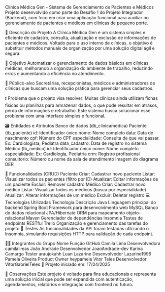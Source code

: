 Clínica Médica Gen - Sistema de Gerenciamento de Pacientes e Médicos
Projeto desenvolvido como parte do Desafio 1 do Projeto Integrador (Backend), com foco em criar uma aplicação funcional para auxiliar no gerenciamento de pacientes e médicos em clínicas de pequeno porte.

🏥 Descrição do Projeto
A Clínica Médica Gen é um sistema simples e eficiente de cadastro, consulta, atualização e exclusão de informações de pacientes e médicos. Voltado para o uso interno de clínicas, o objetivo é substituir métodos manuais de organização por uma solução digital ágil e segura.

🎯 Objetivo
Automatizar o gerenciamento de dados básicos em clínicas médicas, melhorando a organização do ambiente de trabalho, reduzindo erros e aumentando a eficiência no atendimento.

👥 Público-alvo
Secretárias, recepcionistas, médicos e administradores de clínicas que buscam uma solução prática para gerenciar seus cadastros.

❗ Problema que o projeto visa resolver:
Muitas clínicas ainda utilizam fichas físicas ou planilhas para armazenar dados, o que pode resultar em atrasos, perda de informações e retrabalho. Este sistema busca solucionar esse problema com uma interface simples e funcional.

🗃️ Entidades e Atributos
Banco de dados (db_clinicamedica)
Paciente (tb_paciente)
id: Identificador único
nome: Nome completo
data: Data de nascimento
cpf: Número do CPF
especialidade: Consulta de que vai passar. Ex: Cardiologista, Pediatra
data_cadastro: Data de registro no sistema
Médico (tb_medico)
id: Identificador único
nome: Nome completo
especialidade: Ex: Cardiologia, Pediatria
crm: Registro profissional
consultorio: Número ou nome da sala de atendimento
Imagem do diagrama DER

🔧 Funcionalidades (CRUD)
Paciente
Criar: Cadastrar novo paciente
Listar: Visualizar todos os pacientes (filtro por ID)
Atualizar: Editar informações de um paciente
Excluir: Remover cadastro
Médico
Criar: Cadastrar novo médico
Listar: Visualizar todos os médicos (busca por especialidade)
Atualizar: Alterar informações de um médico
Excluir: Deletar registro
💻 Tecnologias Utilizadas
Tecnologia	Descrição
Java	Linguagem principal do backend
Spring Boot	Framework para desenvolvimento web
MySQL	Banco de dados relacional
JPA/Hibernate	ORM para mapeamento objeto-relacional
Maven	Gerenciador de dependências
Insomnia	Testes de endpoints RESTful
Trello	Organização e gerenciamento das tarefas do projeto
🧪 Testes
As funcionalidades da API foram testadas utilizando o Insomnia, simulando requisições HTTP para validação de cada endpoint.

👨‍💻 Integrantes do Grupo
Nome	Função	GitHub
Camila Lima	Desenvolvedora	camilalimas
João Andrade	Desenvolvedor	JoaoAndrade-dev
Karina Camargo	Tester	araujokahh
Luan Lazarine	Desenvolvedor	Lazarine1996
Pamela Oliveira	Product Owner	heypamela
Vitor Teles	Desenvolvedor	VitorGabrielTeles
📅 Projeto iniciado em: 17/04/2025

📌 Observações
Este projeto é voltado para fins educacionais e representa uma solução inicial que pode ser expandida com autenticação, agendamentos, relatórios e integração com frontend no futuro.
